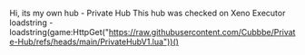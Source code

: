 Hi, its my own hub - Private Hub
This hub was checked on Xeno Executor
loadstring - loadstring(game:HttpGet("https://raw.githubusercontent.com/Cubbbe/Private-Hub/refs/heads/main/PrivateHubV1.lua"))()
